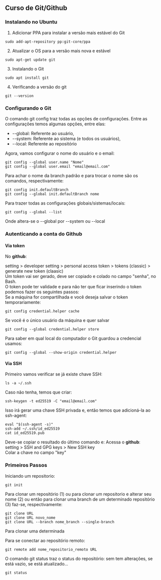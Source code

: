 ## Curso de Git/Github

### Instalando no Ubuntu

1) Adicionar PPA para instalar a versão mais estável do Git

```console
sudo add-apt-repository pp:git-core/ppa
```

2) Atualizar o OS para a versão mais nova e estável

```console
sudo apt-get update git
```

3) Instalando o Git

```console
sudo apt install git
```
4) Verificando a versão do git
```console
git --version
```

### Configurando o Git

O comando git config traz todas as opções de configurações. Entre as configurações temos algumas opções, entre elas:  
* --global: Referente ao usuário,  
* --system: Referente ao sistema (e todos os usuários),
* --local: Referente ao repositório

Agora, vamos configurar o nome do usuário e o email:  

```console
git config --global user.name "Nome"
git config --global user.email "email@email.com"
```

Para achar o nome da branch padrão e para trocar o nome são os comandos, respectivamente:

```console
git config init.defaultBranch
git config --global init.defaultBranch nome
```

Para trazer todas as configurações globais/sistemas/locais:

```console
git config --global --list
```
Onde altera-se o --global por --system ou --local

### Autenticando a conta do Github

#### Via token

No **github**:

setting > developer setting > personal access token > tokens (classic) > generate new token (claasic)  
Um token vai ser gerado, deve ser copiado e colado no campo "senha", no Bash.  
O token pode ter validade e para não ter que ficar inserindo o token podemos fazer os seguintes passos:  
Se a máquina for compartilhada e você deseja salvar o token temporariamente:
```console
git config credential.helper cache
```
Se você é o único usuário da máquina e quer salvar  

```console
git config --global credential.helper store
```
Para saber em qual local do computador o Git guardou a credencial usamos:

```console
git config --global --show-origin credential.helper
```

#### Via SSH


Primeiro vamos verificar se já existe chave SSH:  
```console
ls -a ~/.ssh
```
Caso não tenha, temos que criar:  
```console
ssh-keygen -t ed25519 -C "email@email.com"
```
Isso irá gerar uma chave SSH privada e, então temos que adicioná-la ao ssh-agent:

```console
eval "$(ssh-agent -s)"
ssh-add ~/.ssh/id_ed25519
cat id_ed25519.pub
```
Deve-se copiar o resultado do último comando e:
Acessa o **github**:  
setting > SSH and GPG keys > New SSH key  
Colar a chave no campo "key"

### Primeiros Passos

Iniciando um repositorio:
```console
git init
```

Para clonar um repositório (1) ou para clonar um repositorio e alterar seu nome (2) ou então para clonar uma branch de um determinado repositório (3) faz-se, respectivamente:
```console
git clone URL
git clone URL novo_nome
git clone URL --branch nome_branch --single-branch
```
Para clonar uma determinada

Para se conectar ao repositório remoto:  
```console
git remote add nome_repositorio_remoto URL 
```
O comando git status traz o status do repositório: sem tem alterações, se está vazio, se está atualizado...  
```console
git status
```
